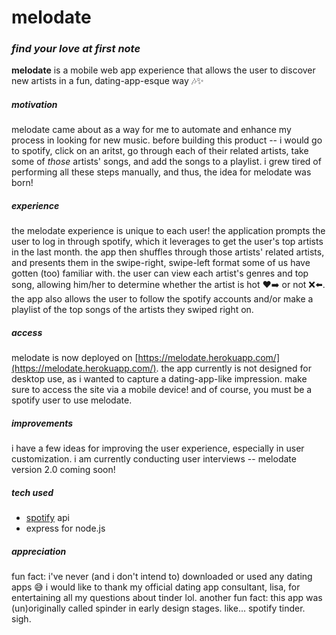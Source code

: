 # melodate
### _find your love at first note_
**melodate** is a mobile web app experience that allows the user to discover new artists in a fun, dating-app-esque way 🎶✨

##### motivation
melodate came about as a way for me to automate and enhance my process in looking for new music. before building this product -- i would go to spotify, click on an aritst, go through each of their related artists, take some of _those_ artists' songs, and add the songs to a playlist. i grew tired of performing all these steps manually, and thus, the idea for melodate was born! 

##### experience
the melodate experience is unique to each user! the application prompts the user to log in through spotify, which it leverages to get the user's top artists in the last month. the app then shuffles through those artists' related artists, and presents them in the swipe-right, swipe-left format some of us have gotten (too) familiar with. the user can view each artist's genres and top song, allowing him/her to determine whether the artist is hot ♥️➡️ or not ❌⬅️. the app also allows the user to follow the spotify accounts and/or make a playlist of the top songs of the artists they swiped right on.

##### access
melodate is now deployed on [https://melodate.herokuapp.com/](https://melodate.herokuapp.com/). the app currently is not designed for desktop use, as i wanted to capture a dating-app-like impression. make sure to access the site via a mobile device! and of course, you must be a spotify user to use melodate.

##### improvements
i have a few ideas for improving the user experience, especially in user customization. i am currently conducting user interviews -- melodate version 2.0 coming soon!

##### tech used
- [spotify](https://developer.spotify.com/documentation/web-api/) api
- express for node.js

##### appreciation
fun fact: i've never (and i don't intend to) downloaded or used any dating apps 😅 i would like to thank my official dating app consultant, lisa, for entertaining all my questions about tinder lol. another fun fact: this app was (un)originally called spinder in early design stages. like... spotify tinder. sigh.
